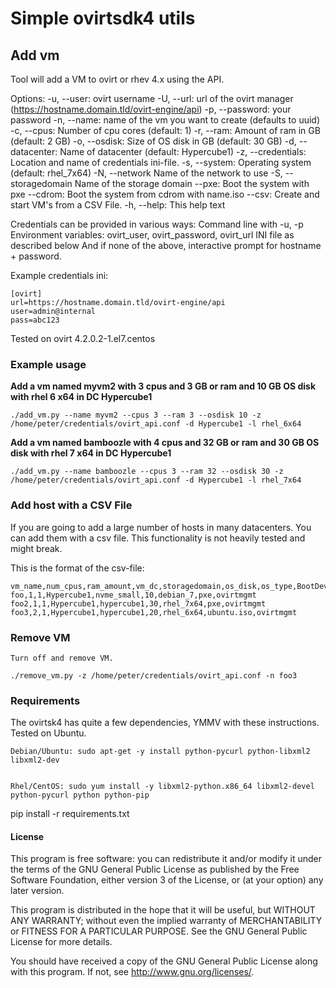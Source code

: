 # Simple ovirtsdk4 utils

## Add  vm


Tool will add a VM to ovirt or rhev 4.x using the API.

Options:
    -u, --user: ovirt username
    -U, --url: url of the ovirt manager (https://hostname.domain.tld/ovirt-engine/api)
    -p, --password: your password
    -n, --name: name of the vm you want to create (defaults to uuid)
    -c, --cpus: Number of cpu cores (default: 1)
    -r, --ram: Amount of ram in GB (default: 2 GB)
    -o, --osdisk: Size of OS disk in GB (default: 30 GB)
    -d, --datacenter: Name of datacenter (default: Hypercube1)
    -z, --credentials: Location and name of credentials ini-file.
    -s, --system: Operating system (default: rhel_7x64)
    -N, --network Name of the network to use
    -S, --storagedomain Name of the storage domain
    --pxe: Boot the system with pxe
    --cdrom: Boot the system from cdrom with name.iso
    --csv: Create and start VM's from a CSV File.
    -h, --help: This help text

Credentials can be provided in various ways:
    Command line with -u, -p
    Environment variables: ovirt_user, ovirt_password, ovirt_url
    INI file as described below
    And if none of the above, interactive prompt for hostname + password.

Example credentials ini:

    [ovirt]
    url=https://hostname.domain.tld/ovirt-engine/api
    user=admin@internal
    pass=abc123

Tested on ovirt 4.2.0.2-1.el7.centos

### Example usage

**Add a vm named myvm2 with 3 cpus and 3 GB or ram and 10 GB OS disk with rhel 6 x64 in DC Hypercube1**

    ./add_vm.py --name myvm2 --cpus 3 --ram 3 --osdisk 10 -z /home/peter/credentials/ovirt_api.conf -d Hypercube1 -l rhel_6x64

**Add a vm named bamboozle with 4 cpus and 32 GB or ram and 30 GB OS disk with rhel 7 x64 in DC Hypercube1**

    ./add_vm.py --name bamboozle --cpus 3 --ram 32 --osdisk 30 -z /home/peter/credentials/ovirt_api.conf -d Hypercube1 -l rhel_7x64


### Add host with a CSV File

If you are going to add a large number of hosts in many datacenters. You can add them with a csv file.
This functionality is not heavily tested and might break.

This is the format of the csv-file:

    vm_name,num_cpus,ram_amount,vm_dc,storagedomain,os_disk,os_type,BootDevice,network_name
    foo,1,1,Hypercube1,nvme_small,10,debian_7,pxe,ovirtmgmt
    foo2,1,1,Hypercube1,hypercube1,30,rhel_7x64,pxe,ovirtmgmt
    foo3,2,1,Hypercube1,hypercube1,20,rhel_6x64,ubuntu.iso,ovirtmgmt


### Remove VM

    Turn off and remove VM.

    ./remove_vm.py -z /home/peter/credentials/ovirt_api.conf -n foo3


### Requirements

The ovirtsk4 has quite a few dependencies, YMMV with these instructions. Tested on Ubuntu.

    Debian/Ubuntu: sudo apt-get -y install python-pycurl python-libxml2 libxml2-dev


    Rhel/CentOS: sudo yum install -y libxml2-python.x86_64 libxml2-devel python-pycurl python python-pip

pip install -r requirements.txt

#### License

This program is free software: you can redistribute it and/or modify
it under the terms of the GNU General Public License as published by
the Free Software Foundation, either version 3 of the License, or
(at your option) any later version.

This program is distributed in the hope that it will be useful,
but WITHOUT ANY WARRANTY; without even the implied warranty of
MERCHANTABILITY or FITNESS FOR A PARTICULAR PURPOSE.  See the
GNU General Public License for more details.

You should have received a copy of the GNU General Public License
along with this program.  If not, see <http://www.gnu.org/licenses/>.
